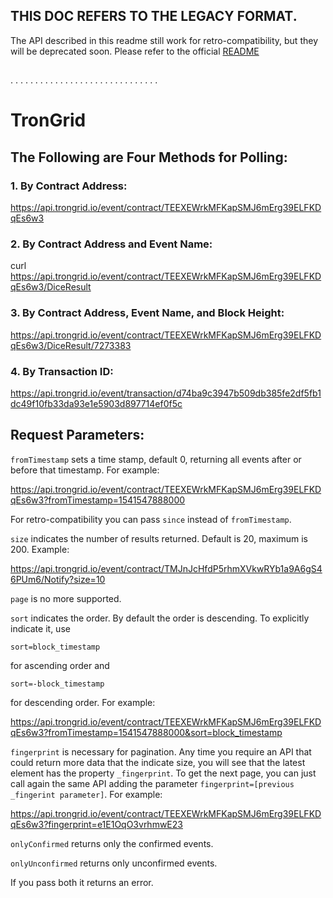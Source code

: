 ## THIS DOC REFERS TO THE LEGACY FORMAT.
The API described in this readme still work for retro-compatibility, but they will be deprecated soon.
Please refer to the official [README](https://github.com/tronprotocol/tron-grid/blob/master/README.md)

##
. . . . . . . . . . . . . . . . . . . . . . . . . . . . . .

# TronGrid

## The Following are Four Methods for Polling:
### 1.  By Contract Address:<br>

https://api.trongrid.io/event/contract/TEEXEWrkMFKapSMJ6mErg39ELFKDqEs6w3
    
### 2.  By Contract Address and Event Name:<br>

curl https://api.trongrid.io/event/contract/TEEXEWrkMFKapSMJ6mErg39ELFKDqEs6w3/DiceResult

### 3.  By Contract Address, Event Name, and Block Height:

https://api.trongrid.io/event/contract/TEEXEWrkMFKapSMJ6mErg39ELFKDqEs6w3/DiceResult/7273383
    
### 4.  By Transaction ID:<br>

https://api.trongrid.io/event/transaction/d74ba9c3947b509db385fe2df5fb1dc49f10fb33da93e1e5903d897714ef0f5c


## Request Parameters:<br>
`fromTimestamp` sets a time stamp, default 0, returning all events after or before that timestamp. For example:

https://api.trongrid.io/event/contract/TEEXEWrkMFKapSMJ6mErg39ELFKDqEs6w3?fromTimestamp=1541547888000
 
For retro-compatibility you can pass `since` instead of `fromTimestamp`.
    
`size` indicates the number of results returned. Default is 20, maximum is 200. Example:

https://api.trongrid.io/event/contract/TMJnJcHfdP5rhmXVkwRYb1a9A6gS46PUm6/Notify?size=10
    
    
`page` is no more supported.
    
`sort` indicates the order. By default the order is descending. To explicitly indicate it, use
```
sort=block_timestamp
```
for ascending order and 
```
sort=-block_timestamp
```
for descending order. For example:

https://api.trongrid.io/event/contract/TEEXEWrkMFKapSMJ6mErg39ELFKDqEs6w3?fromTimestamp=1541547888000&sort=block_timestamp


`fingerprint` is necessary for pagination. Any time you require an API that could return more data that the indicate size, you will see that the latest element has the property `_fingerprint`. To get the next page, you can just call again the same API adding the parameter `fingerprint=[previous _fingerint parameter]`. For example:

https://api.trongrid.io/event/contract/TEEXEWrkMFKapSMJ6mErg39ELFKDqEs6w3?fingerprint=e1E1OqO3vrhmwE23


`onlyConfirmed` returns only the confirmed events.

`onlyUnconfirmed` returns only unconfirmed events.

If you pass both it returns an error.

